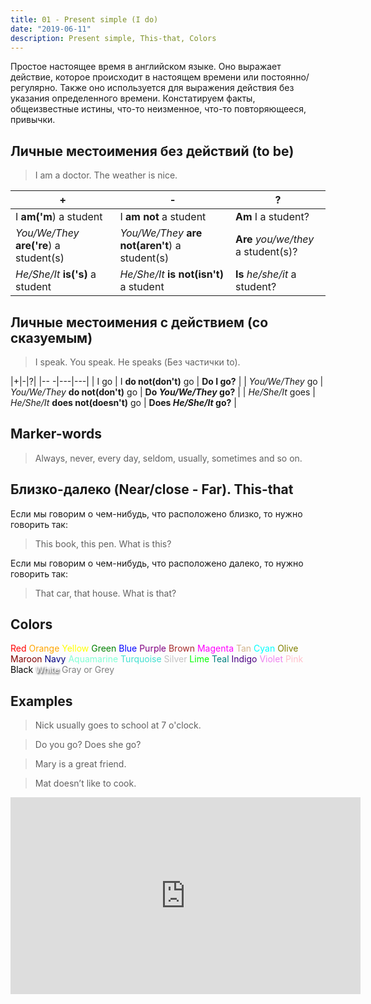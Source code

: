 ```yaml
---
title: 01 - Present simple (I do)
date: "2019-06-11"
description: Present simple, This-that, Colors
---
```


Простое настоящее время в английском языке. Оно выражает действие, которое происходит в настоящем времени или постоянно/регулярно. Также оно используется для выражения действия без указания определенного времени. Констатируем факты, общеизвестные истины, что-то неизменное, что-то повторяющееся, привычки.

## Личные местоимения без действий (to be)
>I am a doctor. The weather is nice.

|+|-|?| 
|---|---|---|
| I **am('m**) a student | I **am not** a student | **Am** I a student? |
| *You/We/They* **are('re**) a student(s)  | *You/We/They* **are not(aren't**) a student(s) | **Are** *you/we/they* a student(s)? |
| *He/She/It* **is('s)** a student | *He/She/It* **is not(isn't)** a student | **Is** *he/she/it* a student?|

## Личные местоимения с действием (со сказуемым)

> I speak. You speak. He speaks (Без частички to).

|+|-|?| 
|-- -|---|---|
| I go | I **do not(don't)** go | **Do I go?** |
| *You/We/They* go | *You/We/They* **do not(don't)** go | **Do *You/We/They* go?** |
| *He/She/It* goes | *He/She/It* **does not(doesn't)** go | **Does *He/She/It* go?** |

## Marker-words

> Always, never, every day, seldom, usually, sometimes and so on.

## Близко-далеко (Near/close - Far). This-that

Если мы говорим о чем-нибудь, что расположено близко, то нужно говорить так: 
> This book, this pen. What is this?

Если мы говорим о чем-нибудь, что расположено далеко, то нужно говорить так: 
> That car, that house. What is that?

## Colors
<div style="display: flex; flex-wrap: wrap;">
  <span style="color: red;">Red</span>&nbsp;
  <span style="color: orange;">Orange</span>&nbsp;
  <span style="color: yellow;">Yellow</span>&nbsp;
  <span style="color: green;">Green</span>&nbsp;
  <span style="color: blue;">Blue</span>&nbsp;
  <span style="color: purple;">Purple</span>&nbsp;
  <span style="color: brown;">Brown</span>&nbsp;
  <span style="color: magenta;">Magenta</span>&nbsp;
  <span style="color: tan;">Tan</span>&nbsp;
  <span style="color: cyan;">Cyan</span>&nbsp;
  <span style="color: olive;">Olive</span>&nbsp;
  <span style="color: maroon;">Maroon</span>&nbsp;
  <span style="color: navy;">Navy</span>&nbsp;
  <span style="color: aquamarine;">Aquamarine</span>&nbsp;
  <span style="color: turquoise;">Turquoise</span>&nbsp;
  <span style="color: silver;">Silver</span>&nbsp;
  <span style="color: lime;">Lime</span>&nbsp;
  <span style="color: teal;">Teal</span>&nbsp;
  <span style="color: indigo;">Indigo</span>&nbsp;
  <span style="color: violet;">Violet</span>&nbsp;
  <span style="color: pink;">Pink</span>&nbsp;
  <span style="color: black;">Black</span>&nbsp;
  <span style="color: white; text-shadow: 1px 2px 3px #000;">White</span>&nbsp;
  <span style="color: grey">Gray or Grey</span>&nbsp;
</div>

## Examples

> Nick usually goes to school at 7 o'clock.

> Do you go? Does she go?

> Mary is a great friend.

> Mat doesn’t like to cook.

<iframe width="560" height="315" src="https://www.youtube.com/embed/6Qd1xAikoQc" frameborder="0" allow="accelerometer; autoplay; encrypted-media; gyroscope; picture-in-picture" allowfullscreen></iframe>